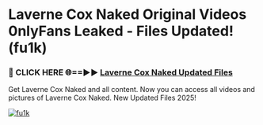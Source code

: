 # Laverne Cox Naked Original Videos 0nlyFans Leaked - Files Updated! (fu1k)

<h3>🔴 CLICK HERE 🌐==►► <a href="https://tinyurl.com/yckcrads" rel="nofollow">Laverne Cox Naked Updated Files</a></h3>

Get Laverne Cox Naked and all content. Now you can access all videos and pictures of Laverne Cox Naked. New Updated Files 2025!

[![fu1k](https://i.imgur.com/hpKpOFt.gif)](https://tinyurl.com/yckcrads)

